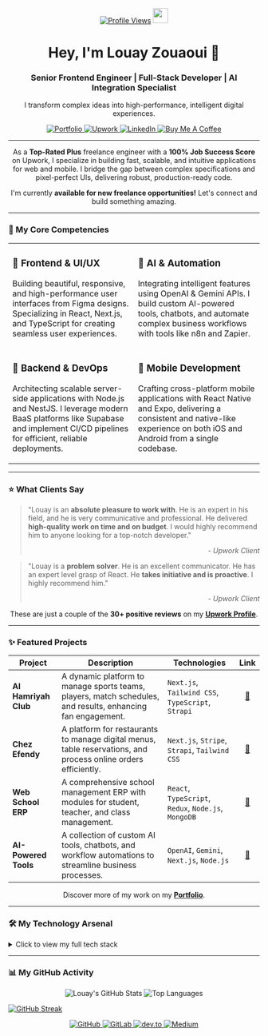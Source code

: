<!--
*
*  Hi, I'm Louay Zouaoui! 👋
*
*  This README is designed to be a living document showcasing my skills and projects.
*  Feel free to connect with me on any of the platforms below!
*
-->

<div align="center">
  <a href="https://www.upwork.com/freelancers/louay" target="_blank"><img src="https://komarev.com/ghpvc/?username=louay24&label=Profile%20Views&color=6fda44&style=flat-square" alt="Profile Views"/></a>
  <img src="https://media.giphy.com/media/hvRJCLFzcasrR4ia7z/giphy.gif" width="30px" />
</div>

<div align="center">
  <h1>Hey, I'm Louay Zouaoui 🚀</h1>
  <h3>Senior Frontend Engineer | Full-Stack Developer | AI Integration Specialist</h3>
  <p>I transform complex ideas into high-performance, intelligent digital experiences.</p>
</div>

<p align="center">
  <a href="https://www.louayzouaoui.com/" target="_blank">
    <img src="https://img.shields.io/badge/Portfolio-000000?style=for-the-badge&logo=About.me&logoColor=white" alt="Portfolio">
  </a>
  <a href="https://www.upwork.com/freelancers/louay" target="_blank">
    <img src="https://img.shields.io/badge/Upwork-Top%20Rated%20Plus-6FDA44?style=for-the-badge&logo=Upwork&logoColor=white" alt="Upwork">
  </a>
  <a href="https://www.linkedin.com/in/louayzouaoui/" target="_blank">
    <img src="https://img.shields.io/badge/LinkedIn-0077B5?style=for-the-badge&logo=linkedin&logoColor=white" alt="LinkedIn">
  </a>
  <a href="https://buymeacoffee.com/zlouay4520y" target="_blank">
    <img src="https://img.shields.io/badge/Buy%20Me%20A%20Coffee-FFDD00?style=for-the-badge&logo=buy-me-a-coffee&logoColor=black" alt="Buy Me A Coffee">
  </a>
</p>

---

<div align="center">
  <p>
    As a <strong>Top-Rated Plus</strong> freelance engineer with a <strong>100% Job Success Score</strong> on Upwork, I specialize in building fast, scalable, and intuitive applications for web and mobile. I bridge the gap between complex specifications and pixel-perfect UIs, delivering robust, production-ready code.
  </p>
  
  <p>
    I'm currently <strong>available for new freelance opportunities!</strong> Let's connect and build something amazing.
  </p>
</div>

---

### 🎯 My Core Competencies

<table>
  <tr>
    <td width="50%" valign="top">
      <h3>🚀 Frontend & UI/UX</h3>
      <p>Building beautiful, responsive, and high-performance user interfaces from Figma designs. Specializing in React, Next.js, and TypeScript for creating seamless user experiences.</p>
    </td>
    <td width="50%" valign="top">
      <h3>🤖 AI & Automation</h3>
      <p>Integrating intelligent features using OpenAI & Gemini APIs. I build custom AI-powered tools, chatbots, and automate complex business workflows with tools like n8n and Zapier.</p>
    </td>
  </tr>
  <tr>
    <td width="50%" valign="top">
      <h3>🔧 Backend & DevOps</h3>
      <p>Architecting scalable server-side applications with Node.js and NestJS. I leverage modern BaaS platforms like Supabase and implement CI/CD pipelines for efficient, reliable deployments.</p>
    </td>
    <td width="50%" valign="top">
      <h3>📱 Mobile Development</h3>
      <p>Crafting cross-platform mobile applications with React Native and Expo, delivering a consistent and native-like experience on both iOS and Android from a single codebase.</p>
    </td>
  </tr>
</table>

---

### ⭐ What Clients Say

> "Louay is an **absolute pleasure to work with**. He is an expert in his field, and he is very communicative and professional. He delivered **high-quality work on time and on budget**. I would highly recommend him to anyone looking for a top-notch developer."
>
> <p align="right"><em>- Upwork Client</em></p>

> "Louay is a **problem solver**. He is an excellent communicator. He has an expert level grasp of React. He **takes initiative and is proactive**. I highly recommend him."
>
> <p align="right"><em>- Upwork Client</em></p>

<p align="center">
  These are just a couple of the <strong>30+ positive reviews</strong> on my <a href="https://www.upwork.com/freelancers/louay" target="_blank"><strong>Upwork Profile</strong></a>.
</p>

---

### ✨ Featured Projects

| Project              | Description                                                                                                    | Technologies                                         |                      Link                      |
| -------------------- | -------------------------------------------------------------------------------------------------------------- | ---------------------------------------------------- | :--------------------------------------------: |
| **Al Hamriyah Club** | A dynamic platform to manage sports teams, players, match schedules, and results, enhancing fan engagement.    | `Next.js`, `Tailwind CSS`, `TypeScript`, `Strapi`    |      [🔗](https://www.alhamriyahclub.ae/)      |
| **Chez Efendy**      | A platform for restaurants to manage digital menus, table reservations, and process online orders efficiently. | `Next.js`, `Stripe`, `Strapi`, `Tailwind CSS`        |         [🔗](https://chezeffendy.com)          |
| **Web School ERP**   | A comprehensive school management ERP with modules for student, teacher, and class management.                 | `React`, `TypeScript`, `Redux`, `Node.js`, `MongoDB` | [🔗](https://github.com/louay24/WebSchool-ERP) |
| **AI-Powered Tools** | A collection of custom AI tools, chatbots, and workflow automations to streamline business processes.          | `OpenAI`, `Gemini`, `Next.js`, `Node.js`             |      [🔗](https://www.louayzouaoui.com/)       |

<p align="center">
  Discover more of my work on my <a href="https://www.louayzouaoui.com/" target="_blank"><strong>Portfolio</strong></a>.
</p>

---

### 🛠️ My Technology Arsenal

<details>
<summary>Click to view my full tech stack</summary>

#### Frontend

<p>
    <img src="https://img.shields.io/badge/React-20232A?style=for-the-badge&logo=react&logoColor=61DAFB" alt="React">
    <img src="https://img.shields.io/badge/Next.js-000000?style=for-the-badge&logo=nextdotjs&logoColor=white" alt="Next.js">
    <img src="https://img.shields.io/badge/TypeScript-3178C6?style=for-the-badge&logo=typescript&logoColor=white" alt="TypeScript">
    <img src="https://img.shields.io/badge/Tailwind_CSS-38B2AC?style=for-the-badge&logo=tailwind-css&logoColor=white" alt="Tailwind CSS">
    <img src="https://img.shields.io/badge/shadcn/ui-000000?style=for-the-badge" alt="Shadcn/UI">
    <img src="https://img.shields.io/badge/React_Native-20232A?style=for-the-badge&logo=react&logoColor=61DAFB" alt="React Native">
    <img src="https://img.shields.io/badge/Expo-000020?style=for-the-badge&logo=expo&logoColor=white" alt="Expo">
</p>

#### Backend & DevOps

<p>
    <img src="https://img.shields.io/badge/Node.js-339933?style=for-the-badge&logo=nodedotjs&logoColor=white" alt="Node.js">
    <img src="https://img.shields.io/badge/NestJS-E0234E?style=for-the-badge&logo=nestjs&logoColor=white" alt="NestJS">
    <img src="https://img.shields.io/badge/Supabase-3FCF8E?style=for-the-badge&logo=supabase&logoColor=white" alt="Supabase">
    <img src="https://img.shields.io/badge/CI/CD-000000?style=for-the-badge&logo=github-actions&logoColor=white" alt="CI/CD">
</p>

#### AI & Automation

<p>
    <img src="https://img.shields.io/badge/OpenAI-412991?style=for-the-badge&logo=openai&logoColor=white" alt="OpenAI">
    <img src="https://img.shields.io/badge/Gemini-8E75A3?style=for-the-badge&logo=google-gemini&logoColor=white" alt="Gemini">
    <img src="https://img.shields.io/badge/n8n-1A1A1A?style=for-the-badge&logo=n8n&logoColor=white" alt="n8n">
    <img src="https://img.shields.io/badge/Zapier-FF4A00?style=for-the-badge&logo=zapier&logoColor=white" alt="Zapier">
    <img src="https://img.shields.io/badge/Make-000000?style=for-the-badge&logo=make&logoColor=white" alt="Make">
    <img src="https://img.shields.io/badge/Sanity-F03E2F?style=for-the-badge&logo=sanity&logoColor=white" alt="Sanity">
    <img src="https://img.shields.io/badge/Strapi-2E7EEA?style=for-the-badge&logo=strapi&logoColor=white" alt="Strapi">
</p>
</details>

---

### 📊 My GitHub Activity

<p align="center">
  <img src="https://github-readme-stats.vercel.app/api?username=louay24&show_icons=true&theme=radical&rank_icon=github&count_private=true&hide_border=true" alt="Louay's GitHub Stats" />
  <img src="https://github-readme-stats.vercel.app/api/top-langs/?username=louay24&layout=compact&theme=radical&hide_border=true" alt="Top Languages" />
</p>

[![GitHub Streak](https://streak-stats.demolab.com?user=louay24)](https://git.io/streak-stats)

<p align="center">
  <a href="https://github.com/louay24" target="_blank">
    <img src="https://img.shields.io/badge/GitHub-181717?style=for-the-badge&logo=github&logoColor=white" alt="GitHub">
  </a>
  <a href="https://gitlab.com/louay24" target="_blank">
    <img src="https://img.shields.io/badge/GitLab-FC6D26?style=for-the-badge&logo=gitlab&logoColor=white" alt="GitLab">
  </a>
  <a href="https://dev.to/louay24" target="_blank">
    <img src="https://img.shields.io/badge/dev.to-0A0A0A?style=for-the-badge&logo=dev.to&logoColor=white" alt="dev.to">
  </a>
  <a href="https://medium.com/@zlouay452003" target="_blank">
    <img src="https://img.shields.io/badge/Medium-000000?style=for-the-badge&logo=medium&logoColor=white" alt="Medium">
  </a>
</p>
